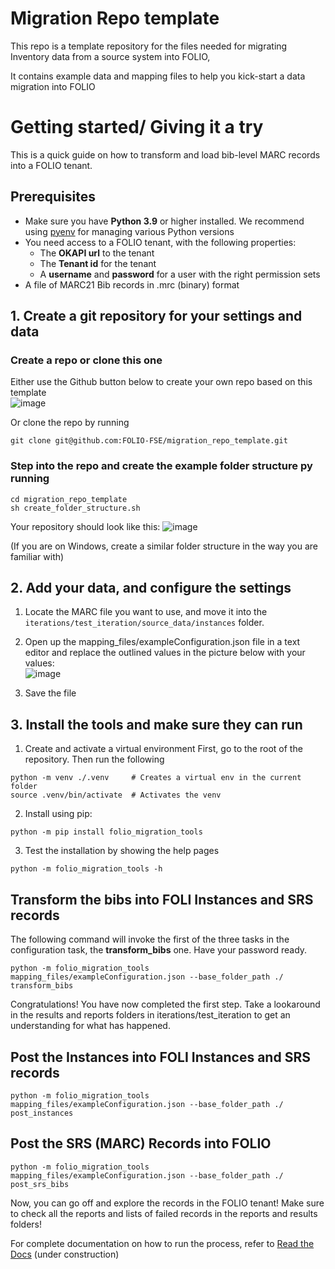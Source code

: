 # Migration Repo template
This repo is a template repository for the files needed for migrating Inventory data from a source system into FOLIO,

It contains example data and mapping files to help you kick-start a data migration into FOLIO

# Getting started/ Giving it a try
This is a quick guide on how to transform and load bib-level MARC records into a FOLIO tenant. 
## Prerequisites
* Make sure you have **Python 3.9** or higher installed. We recommend using [pyenv](https://github.com/pyenv/pyenv) for managing various Python versions
* You need access to a FOLIO tenant, with the following properties:
   * The **OKAPI url** to the tenant
   * The **Tenant id** for the tenant
   * A **username** and **password** for a user with the right permission sets
* A file of MARC21 Bib records in .mrc (binary) format
## 1. Create a git repository for your settings and data
###  Create a repo or clone this one
Either use the Github button below to create your own repo based on this template    
![image](https://user-images.githubusercontent.com/1894384/215045112-6964ecfb-a446-4036-99d0-323104f262c5.png)   

Or clone the repo by running 
```
git clone git@github.com:FOLIO-FSE/migration_repo_template.git
```

### Step into the repo and create the example folder structure py running
```
cd migration_repo_template
sh create_folder_structure.sh
```
Your repository should look like this: 
![image](https://user-images.githubusercontent.com/1894384/215044991-5b648501-aa10-46e2-873f-0b0996180a16.png)

(If you are on Windows, create a similar folder structure in the way you are familiar with)

## 2. Add your data, and configure the settings
1. Locate the MARC file you want to use, and move it into the ```iterations/test_iteration/source_data/instances``` folder.
2. Open up the mapping_files/exampleConfiguration.json file in a text editor and replace the outlined values in the picture below with your values:   
![image](https://user-images.githubusercontent.com/1894384/215045374-fa84f983-fbee-4a54-8383-78934af77484.png)


3. Save the file   

## 3. Install the tools and make sure they can run
1. Create and activate a virtual environment
First, go to the root of the repository. Then run the following
```
python -m venv ./.venv     # Creates a virtual env in the current folder
source .venv/bin/activate  # Activates the venv
```
2. Install using pip:
```
python -m pip install folio_migration_tools
```
3. Test the installation by showing the help pages
```
python -m folio_migration_tools -h
```
## Transform the bibs into FOLI Instances and SRS records
The following command will invoke the first of the three tasks in the configuration task, the **transform_bibs** one. Have your password ready.
```
python -m folio_migration_tools mapping_files/exampleConfiguration.json --base_folder_path ./ transform_bibs
```
Congratulations! You have now completed the first step. Take a lookaround in the results and reports folders in iterations/test_iteration to get an understanding for what has happened.
## Post the Instances into FOLI Instances and SRS records
```
python -m folio_migration_tools mapping_files/exampleConfiguration.json --base_folder_path ./ post_instances
```
## Post the SRS (MARC) Records into FOLIO
```
python -m folio_migration_tools mapping_files/exampleConfiguration.json --base_folder_path ./ post_srs_bibs
```
Now, you can go off and explore the records in the FOLIO tenant! Make sure to check all the reports and lists of failed records in the reports and results folders!


For complete documentation on how to run the process, refer to [Read the Docs](https://folio-migration-tools.readthedocs.io/) (under construction)
